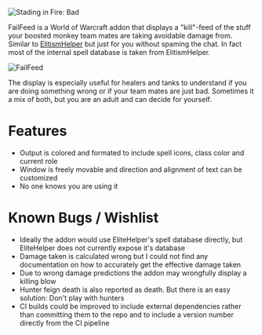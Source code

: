 ![Stading in Fire: Bad](https://raw.githubusercontent.com/chrisliebaer/FailFeed/master/.github/assets/badge/badge_fire.svg)

FailFeed is a World of Warcraft addon that displays a "kill"-feed of the stuff your boosted monkey team mates are taking avoidable damage from.
Similar to [ElitismHelper](https://github.com/amki/ElitismHelper) but just for you without spaming the chat.
In fact most of the internal spell database is taken from ElitismHelper.

![FailFeed](https://raw.githubusercontent.com/chrisliebaer/FailFeed/master/.github/assets/example1.png)

The display is especially useful for healers and tanks to understand if you are doing something wrong or if your team mates are just bad.
Sometimes it a mix of both, but you are an adult and can decide for yourself.

# Features
* Output is colored and formated to include spell icons, class color and current role
* Window is freely movable and direction and alignment of text can be customized
* No one knows you are using it

# Known Bugs / Wishlist
* Ideally the addon would use EliteHelper's spell database directly, but EliteHelper does not currently expose it's database
* Damage taken is calculated wrong but I could not find any documentation on how to accurately get the effective damage taken
* Due to wrong damage predictions the addon may wrongfully display a killing blow
* Hunter feign death is also reported as death. But there is an easy solution: Don't play with hunters
* CI builds could be improved to include external dependencies rather than committing them to the repo and to include a version number directly from the CI pipeline